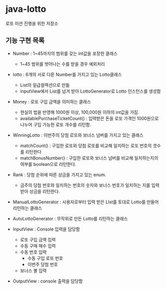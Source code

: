 # java-lotto
로또 미션 진행을 위한 저장소



## 기능 구현 목록

- Number : 1~45까지의 범위를 갖는 int값을 포장한 클래스

  - 1~45 범위를 벗어나는 수를 받을 경우 예외처리



- lotto : 6개의 서로 다른 Number를 가지고 있는 Lotto클래스

  - List<Number>의 일급컬렉션으로 만듦
  - inputView에서 List<Number>를 넘겨 받아 LottoGenerator로 Lotto 인스턴스를 생성함



- Money : 로또 구입 금액을 의미하는 클래스

  - 현실의 법을 반영해 1000원 이상, 100,000원 이하의 int값을 가짐.
  - availablePurchaseTicketCount() : 입력받은 돈을 로또 가격인 1000원으로 나누어 구입 가능한 로또 개수를 리턴함.



- WinningLotto : 이번주의 당첨 로또와 보너스 넘버를 가지고 있는 클래스
  - matchCount() : 구입한 로또와 당첨 로또를 비교해 일치하는 로또 번호의 갯수를 리턴한다
  - matchBonusNumber() : 구입한 로또와 보너스 넘버를 비교해 일치하는지의 여부를 boolean으로 리턴한다.



- Rank : 당첨 순위에 따른 상금을 가지고 있는 enum.

  - 금주의 당첨 번호와 일치하는 번호의 숫자와 보너스 번호가 일치하는 지를 입력 받아 상금을 리턴한다.



- ManualLottoGenerator : 사용자로부터 입력 받은 LIst<Number>를 토대로 Lotto를 만들어 리턴하는 클래스



- AutoLottoGenerator : 무작위로 만든 Lotto를 리턴하는 클래스

  
  
- InputView : Console 입력을 담당함

  - 로또 구입 금액 입력
  - 수동 구매 매수 입력
  - 수동 번호 입력
    - 수동 구입 로또 번호
    - 이번주 당첨 번호 
  - 보너스 볼 입력



- OutputView : console 출력을 담당함

  

